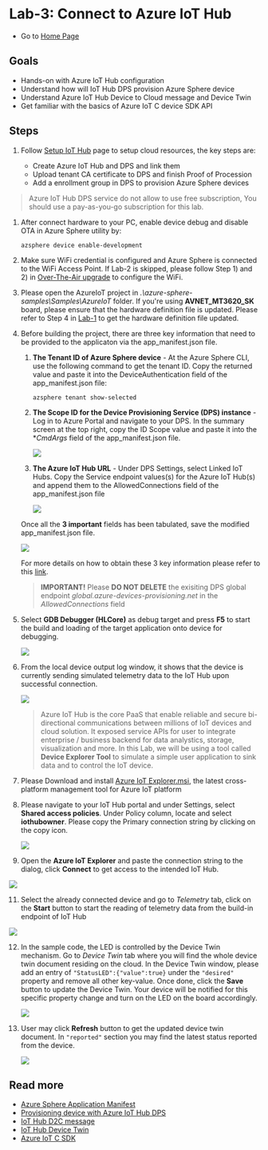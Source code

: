 # Lab-3: Connect to Azure IoT Hub

- Go to [Home Page](README.md)

## Goals

- Hands-on with Azure IoT Hub configuration
- Understand how will IoT Hub DPS provision Azure Sphere device
- Understand Azure IoT Hub Device to Cloud message and Device Twin
- Get familiar with the basics of Azure IoT C device SDK API

## Steps

1. Follow [Setup IoT Hub](https://docs.microsoft.com/en-us/azure-sphere/app-development/setup-iot-hub) page to setup cloud resources, the key steps are:
    
    - Create Azure IoT Hub and DPS and link them
    - Upload tenant CA certificate to DPS and finish Proof of Procession
    - Add a enrollment group in DPS to provision Azure Sphere devices

> Azure IoT Hub DPS service do not allow to use free subscription, You should use a pay-as-you-go subscription for this lab. 

1. After connect hardware to your PC, enable device debug and disable OTA in Azure Sphere utility by:
   
   `azsphere device enable-development`

2. Make sure WiFi credential is configured and Azure Sphere is connected to the WiFi Access Point. If Lab-2 is skipped, please follow Step 1) and 2) in [Over-The-Air upgrade](lab-2.md) to configure the WiFi.

3. Please open the AzureIoT project in *.\azure-sphere-samples\Samples\AzureIoT* folder. If you're using **AVNET_MT3620_SK** board, please ensure that the hardware definition file is updated. Please refer to Step 4 in [Lab-1](lab-1.md) to get the hardware definition file updated.
   
4. Before building the project, there are three key information that need to be provided to the applicaton via the app_manifest.json file.
   
   1. **The Tenant ID of Azure Sphere device** - At the Azure Sphere CLI, use the following command to get the tenant ID. Copy the returned value and paste it into the DeviceAuthentication field of the app_manifest.json file:

	   `azsphere tenant show-selected`
	
   2. **The Scope ID for the Device Provisioning Service (DPS) instance** - Log in to Azure Portal and navigate to your DPS.  In the summary screen at the top right, copy the ID Scope value and paste it into the **CmdArgs* field of the app_manifest.json file.

	   ![](../img/lab-3/DPS_IDScope.png)

   3. **The Azure IoT Hub URL** - Under DPS Settings, select Linked IoT Hubs. Copy the Service endpoint values(s) for the Azure IoT Hub(s) and append them to the AllowedConnections field of the app_manifest.json file
   
       ![](../img/lab-3/iot_hub_srv_endpoint.png)
	
	Once all the **3 important** fields has been tabulated, save the modified app_manifest.json file.
   
   ![](../img/lab-3/app_manifest.png)
   
   For more details on how to obtain these 3 key information please refer to this [link](https://github.com/Azure/azure-sphere-samples/blob/master/Samples/AzureIoT/IoTHub.md#configure-the-sample-application-to-work-with-your-azure-iot-hub).

   > **IMPORTANT!** Please **DO NOT DELETE** the exisiting DPS global endpoint *global.azure-devices-provisioning.net* in the *AllowedConnections* field

5. Select **GDB Debugger (HLCore)** as debug target and press **F5** to start the build and loading of the target application onto device for debugging. 
   
   ![](../img/lab-3/HLcoreDebug.png)
   
6. From the local device output log window, it shows that the device is currently sending simulated telemetry data to the IoT Hub upon successful connection. 
   
   ![](../img/lab-3/dbg_output_log.png)

    > Azure IoT Hub is the core PaaS that enable reliable and secure bi-directional communications between millions of IoT devices and cloud solution. It exposed service APIs for user to integrate enterprise / business backend for data analystics, storage, visualization and more. In this Lab, we will be using a tool called **Device Explorer Tool** to simulate a simple user application to sink data and to control the IoT device.

7. Please Download and install [Azure IoT Explorer.msi](https://github.com/Azure/azure-iot-explorer/releases/download/v0.10.9/Azure.IoT.explorer.0.10.9.msi), the latest cross-platform management tool for Azure IoT platform

8. Please navigate to your IoT Hub portal and under Settings, select **Shared access policies**.  Under Policy column, locate and select **iothubowner**.  Please copy the Primary connection string by clicking on the copy icon.
   
   ![](../img/lab-3/iot_hub_connection_string.png)

9.  Open the **Azure IoT Explorer** and paste the connection string to the dialog, click **Connect** to get access to the intended IoT Hub. 
   
   ![](../img/lab-3/azure_iot_explorer.png)

11. Select the already connected device and go to *Telemetry* tab, click on the **Start** button to start the reading of telemetry data from the build-in endpoint of IoT Hub
   
   ![](../img/lab-3/telemetry_data.png)

12. In the sample code, the LED is controlled by the Device Twin mechanism. Go to *Device Twin* tab where you will find the whole device twin document residing on the cloud. In the Device Twin window, please add an entry of `"StatusLED":{"value":true}` under the `"desired"` property and remove all other key-value. Once done, click the **Save** button to update the Device Twin. Your device will be notified for this specific property change and turn on the LED on the board accordingly. 
    
    ![](../img/lab-3/device_twin_property.png)

13. User may click **Refresh** button to get the updated device twin document. In `"reported"` section you may find the latest status reported from the device. 

    ![](../img/lab-3/device_twin_sync.png)

## Read more
- [Azure Sphere Application Manifest](https://docs.microsoft.com/en-us/azure-sphere/app-development/app-manifest)
- [Provisioning device with Azure IoT Hub DPS](https://docs.microsoft.com/en-us/azure/iot-dps/about-iot-dps)
- [IoT Hub D2C message](https://docs.microsoft.com/en-us/azure/iot-hub/iot-hub-devguide-messages-d2c)
- [IoT Hub Device Twin](https://docs.microsoft.com/en-us/azure/iot-hub/iot-hub-devguide-device-twinsp)
- [Azure IoT C SDK](https://github.com/Azure/azure-iot-sdk-c)
